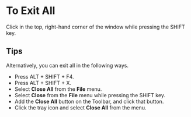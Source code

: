 # To Exit All

Click in the top, right-hand corner of the window while pressing the SHIFT
key.

## Tips

Alternatively, you can exit all in the following ways.

- Press ALT + SHIFT + F4.
- Press ALT + SHIFT + X.
- Select **Close All** from the **File** menu.
- Select **Close** from the **File** menu while pressing the
SHIFT key.
- Add the **Close All** button on the Toolbar, and click that
button.
- Click the tray icon and select **Close All** from the menu.
